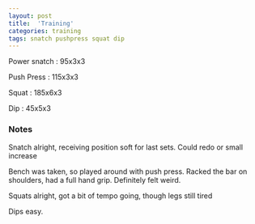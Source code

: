 ```yaml
---
layout: post
title:  'Training'
categories: training
tags: snatch pushpress squat dip
---
```


Power snatch :   95x3x3

Push Press    :   115x3x3

Squat   :   185x6x3

Dip     :   45x5x3

### Notes

Snatch alright, receiving position soft for last sets. Could redo or small increase

Bench was taken, so played around with push press. Racked the bar on shoulders, had a full hand grip. Definitely felt weird.

Squats alright, got a bit of tempo going, though legs still tired

Dips easy.

